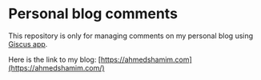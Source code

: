 # Personal blog comments
This repository is only for managing comments on my personal blog using [Giscus app](https://giscus.app/).

Here is the link to my blog: [https://ahmedshamim.com](https://ahmedshamim.com/)
